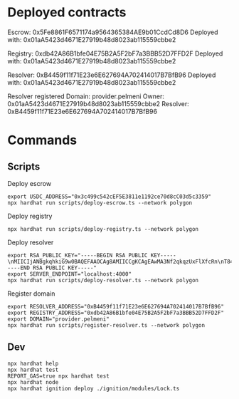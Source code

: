 # Deployed contracts

Escrow: 0x5Fe8861F6571174a9564365384AE9b01CcdCd8D6
Deployed with: 0x01aA5423d4671E27919b48d8023ab115559cbbe2

Registry: 0xdb42A86B1bfe04E75B2A5F2bF7a3BBB52D7FFD2F
Deployed with: 0x01aA5423d4671E27919b48d8023ab115559cbbe2

Resolver: 0xB4459f11f71E23e6E627694A702414017B7BfB96
Deployed with: 0x01aA5423d4671E27919b48d8023ab115559cbbe2

Resolver registered
Domain: provider.pelmeni
Owner: 0x01aA5423d4671E27919b48d8023ab115559cbbe2
Resolver: 0xB4459f11f71E23e6E627694A702414017B7BfB96


# Commands

## Scripts

Deploy escrow

```shell
export USDC_ADDRESS="0x3c499c542cEF5E3811e1192ce70d8cC03d5c3359" 
npx hardhat run scripts/deploy-escrow.ts --network polygon
```

Deploy registry

```shell
npx hardhat run scripts/deploy-registry.ts --network polygon
```

Deploy resolver

```shell
export RSA_PUBLIC_KEY="-----BEGIN RSA PUBLIC KEY-----\nMIICIjANBgkqhkiG9w0BAQEFAAOCAg8AMIICCgKCAgEAwMA3Nf2qkqzUxFlXfcRn\nT84bcIOWvw4AjWio6o+PDV0hO9B0aKdQqb/2uks/LrQNP6fgjtAjtjf2CEdC5sfW\noBxJbyWLsxtrG05pXbKNED9Yr5ywhc19Q0LeE5dpJCXl1m2x5LUy+UkrpYquwn+7\n6fyMZXmf6SDJzrnxQADwUWPe8EEMtgupaF5B9eDwrcW0vXdq9+D/Ab4tDZUCoLOt\nlksHpd8vhDBAY+NAFcigr6qzAKkvuensvj0/ByahhhI4jp/uVeV7Hl3yMWn0HXgQ\nQpu/rR6lTe95yqyKOkvac2DEbwTLU72ePTgqLrKa4ycXgQNrdZJsJBeLHtNUrwWY\nXOMP0xLmhly5VN4NQTYGRZd+T58n0ArI3J/dch+ZxcRORKZVQiVJt7/O3pF5uMUe\nbYICRxzpmKqQvlRKKLb4pi93Lv3iHP+I0OQsr/g8/FNG9ArhHGxqzE/SR2fKBOoj\nZT2jtJb2JTM2zdbMWiORrXyHRQnPnFU9HAonj4MB8XdREZCoGxFuvXK/EbrUQL2F\nVSbbt40khKa0gC+lzNkC9ypVBSdnRhMn/gdT2JErZTm8kcehrRaHiMumiIEP8WGS\nEjVxTTT3mt3mo5DWCB0xQFVPHC3OctLSBjAEWCmARZtWNgea/5WTCUxuUCzWDME0\nnmvtvx9u/Y6f4ZTozOKj2C0CAwEAAQ==\n-----END RSA PUBLIC KEY-----"
export SERVER_ENDPOINT="localhost:4000"
npx hardhat run scripts/deploy-resolver.ts --network polygon 
```

Register domain

```shell
export RESOLVER_ADDRESS="0xB4459f11f71E23e6E627694A702414017B7BfB96"
export REGISTRY_ADDRESS="0xdb42A86B1bfe04E75B2A5F2bF7a3BBB52D7FFD2F"
export DOMAIN="provider.pelmeni"
npx hardhat run scripts/register-resolver.ts --network polygon
```

## Dev

```shell
npx hardhat help
npx hardhat test
REPORT_GAS=true npx hardhat test
npx hardhat node
npx hardhat ignition deploy ./ignition/modules/Lock.ts
```


